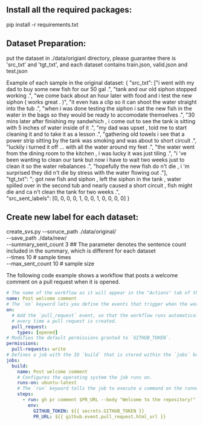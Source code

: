 ## Install all the required packages:
pip install -r requirements.txt

## Dataset Preparation:
put the dataset in ./data/origianl directory, please guarantee there is 'src_txt' and 'tgt_txt', and each dataset contains train.json, valid.json and test.json

Example of each sample in the original dataset:
{
    "src_txt": ["i went with my dad to buy some new fish for our 50 gal .", "tank and our old siphon stopped working .", "we come back about an hour later with food and i test the new siphon ( works great . )", "it even has a clip so it can shoot the water straight into the tub .", "when i was done testing the siphon i sat the new fish in the water in the bags so they would be ready to accomodate themselves .", "30 mins later after finishing my sandwhich , i come out to see the tank is sitting with 5 inches of water inside of it .", "my dad was upset , told me to start cleaning it and to take it as a lesson .", "gathering old towels i see that a power strip sitting by the tank was smoking and was about to short circuit .", "luckily i turned it off ... with all the water around my feet .", "the water went from the dining room to the kitchen , i was lucky it was just tiling .", "i 've been wanting to clean our tank but now i have to wait two weeks just to clean it so the water rebalances .", "hopefully the new fish do n't die , i 'm surprised they did n't die by stress with the water flowing out ."], \
  "tgt_txt": "; got new fish and siphon , left the siphon in the tank , water spilled over in the second tub and nearly caused a short circuit , fish might die and ca n't clean the tank for two weeks .", \
  "src_sent_labels": [0, 0, 0, 0, 1, 0, 0, 1, 0, 0, 0, 0]
}

## Create new label for each dataset:
create_svs.py --soruce_path ./data/original/  \
              --save_path  ./data/new/   \
              --summary_sent_count 3 ## The parameter denotes the sentence count included in the summary, which is different for each dataset \
              --times 10 # sample times   \
              --max_sent_count 10 # sample size 


The following code example shows a workflow that posts a welcome comment on a pull request when it is opened.

```yaml annotate
# The name of the workflow as it will appear in the "Actions" tab of the GitHub repository.
name: Post welcome comment
# The `on` keyword lets you define the events that trigger when the workflow is run.
on:
  # Add the `pull_request` event, so that the workflow runs automatically
  # every time a pull request is created.
  pull_request:
    types: [opened]
# Modifies the default permissions granted to `GITHUB_TOKEN`.
permissions:
  pull-requests: write
# Defines a job with the ID `build` that is stored within the `jobs` key.
jobs:
  build:
    name: Post welcome comment
    # Configures the operating system the job runs on.
    runs-on: ubuntu-latest
    # The `run` keyword tells the job to execute a command on the runner.
    steps:
      - run: gh pr comment $PR_URL --body "Welcome to the repository!"
        env:
          GITHUB_TOKEN: ${{ secrets.GITHUB_TOKEN }}
          PR_URL: ${{ github.event.pull_request.html_url }}
```
